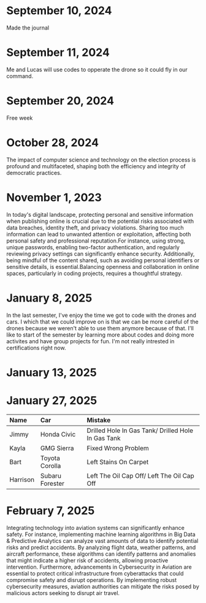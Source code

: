 # September 10, 2024
Made the journal
# September 11, 2024
Me and Lucas will use codes to opperate the drone so it could fly in our command.
# September 20, 2024
Free week
# October 28, 2024
The impact of computer science and technology on the election process is profound and multifaceted, shaping both the efficiency and integrity of democratic practices.
# November 1, 2023
In today's digital landscape, protecting personal and sensitive information when publishing online is crucial due to the potential risks associated with data breaches, identity theft, and privacy violations. Sharing too much information can lead to unwanted attention or exploitation, affecting both personal safety and professional reputation.For instance, using strong, unique passwords, enabling two-factor authentication, and regularly reviewing privacy settings can significantly enhance security. Additionally, being mindful of the content shared, such as avoiding personal identifiers or sensitive details, is essential.Balancing openness and collaboration in online spaces, particularly in coding projects, requires a thoughtful strategy.
# January 8, 2025
In the last semester, I've enjoy the time we got to code with the drones and cars. I which that we could improve on is that we can be more careful of the drones because we weren't able to use them anymore because of that. I'll like to start of the semester by learning more about codes and doing more activites and have group projects for fun. I'm not really intrested in certifications right now.
# January 13, 2025

# January 27, 2025
| Name       |       Car      |                        Mistake                          |
| :------- | :--------------| :-------------------------------------------------------|
| Jimmy    |   Honda Civic  |    Drilled Hole In Gas Tank/ Drilled Hole In Gas Tank   |
| Kayla    |  GMG Sierra    |     Fixed Wrong Problem    |
| Bart     | Toyota Corolla |     Left Stains On Carpet	    |
| Harrison | Subaru Forester|    Left The Oil Cap Off/ Left The Oil Cap Off    |
# February 7, 2025
Integrating technology into aviation systems can significantly enhance safety. For instance, implementing machine learning algorithms in Big Data & Predictive Analytics can analyze vast amounts of data to identify potential risks and predict accidents. By analyzing flight data, weather patterns, and aircraft performance, these algorithms can identify patterns and anomalies that might indicate a higher risk of accidents, allowing proactive intervention. Furthermore, advancements in Cybersecurity in Aviation are essential to protect critical infrastructure from cyberattacks that could compromise safety and disrupt operations. By implementing robust cybersecurity measures, aviation authorities can mitigate the risks posed by malicious actors seeking to disrupt air travel.
